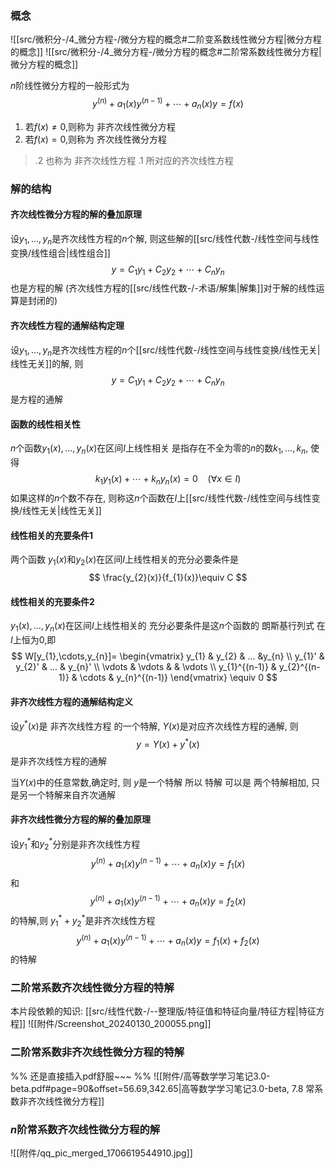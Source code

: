 

### 概念
![[src/微积分-/4_微分方程-/微分方程的概念#二阶变系数线性微分方程|微分方程的概念]]
![[src/微积分-/4_微分方程-/微分方程的概念#二阶常系数线性微分方程|微分方程的概念]]

$n$阶线性微分方程的一般形式为
$$
y^{(n)}+a_{1}(x)y^{(n-1)}+\cdots+a_{n}(x)y=f(x)
$$
1. 若$f(x)\neq 0$,则称为 非齐次线性微分方程
2. 若$f(x)=0$,则称为 齐次线性微分方程
>  .2 也称为 非齐次线性方程 .1 所对应的齐次线性方程

### 解的结构
#### 齐次线性微分方程的解的叠加原理
设$y_1,\dots,y_{n}$是齐次线性方程的$n$个解, 则这些解的[[src/线性代数-/线性空间与线性变换/线性组合|线性组合]]
$$
y=C_{1}y_{1}+C_{2}y_{2}+\cdots+C_{n}y_{n}
$$
也是方程的解 (齐次线性方程的[[src/线性代数-/-术语/解集|解集]]对于解的线性运算是封闭的)
#### 齐次线性方程的通解结构定理
设$y_1,\dots,y_{n}$是齐次线性方程的$n$个[[src/线性代数-/线性空间与线性变换/线性无关|线性无关]]的解, 则
$$
y=C_{1}y_{1}+C_{2}y_{2}+\cdots+C_{n}y_{n}
$$
是方程的通解
#### 函数的线性相关性
$n$个函数$y_1(x),\dots,y_{n}(x)$在区间$I$上线性相关 是指存在不全为零的$n$的数$k_1,\dots,k_{n}$, 使得
$$
k_{1}y_{1}(x)+\cdots+k_{n}y_{n}(x)=0~~~~(\forall x\in I)
$$
如果这样的$n$个数不存在, 则称这$n$个函数在$I$上[[src/线性代数-/线性空间与线性变换/线性无关|线性无关]]

#### 线性相关的充要条件1
两个函数 $y_{1}(x)$和$y_{2}(x)$在区间$I$上线性相关的充分必要条件是
$$
\frac{y_{2}(x)}{f_{1}(x)}\equiv  C
$$
#### 线性相关的充要条件2
$y_1(x),\dots,y_{n}(x)$在区间$I$上线性相关的 充分必要条件是这$n$个函数的 朗斯基行列式 在$I$上恒为$0$,即
$$
W[y_{1},\cdots,y_{n}]=
\begin{vmatrix}  
y_{1} & y_{2} & ... &y_{n} \\
y_{1}' & y_{2}' & ...  & y_{n}' \\
\vdots  & \vdots  &  & \vdots \\
y_{1}^{(n-1)} & y_{2}^{(n-1)} & \cdots & y_{n}^{(n-1)} 
\end{vmatrix}
\equiv  0
$$

#### 非齐次线性方程的通解结构定义
设$y^{*}(x)$是 非齐次线性方程 的一个特解, $Y(x)$是对应齐次线性方程的通解, 则
$$
y=Y(x)+y^{*}(x)
$$
是非齐次线性方程的通解

当$Y(x)$中的任意常数,确定时, 则 $y$是一个特解
所以 特解 可以是 两个特解相加, 只是另一个特解来自齐次通解

#### 非齐次线性微分方程的解的叠加原理
设$y_{1}^{*}$和$y^{*}_{2}$分别是非齐次线性方程
$$
y^{(n)}+a_{1}(x)y^{(n-1)}+\cdots+a_{n}(x)y=f_{1}(x)
$$
和
$$
y^{(n)}+a_{1}(x)y^{(n-1)}+\cdots+a_{n}(x)y=f_{2}(x)
$$
的特解,则 $y_{1}^{*}+y_{2}^{*}$是非齐次线性方程
$$
y^{(n)}+a_{1}(x)y^{(n-1)}+\cdots+a_{n}(x)y=f_{1}(x)+f_{2}(x)
$$
的特解

### 二阶常系数齐次线性微分方程的特解
本片段依赖的知识: [[src/线性代数-/--整理版/特征值和特征向量/特征方程|特征方程]] 
![[附件/Screenshot_20240130_200055.png]]
### 二阶常系数**非**齐次线性微分方程的特解
%% 还是直接插入pdf舒服~~~ %%
![[附件/高等数学学习笔记3.0-beta.pdf#page=90&offset=56.69,342.65|高等数学学习笔记3.0-beta, 7.8 常系数非齐次线性微分方程]]
### $n$阶常系数齐次线性微分方程的解
![[附件/qq_pic_merged_1706619544910.jpg]]
